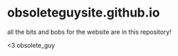 # obsoleteguysite.github.io

all the bits and bobs for the website are in this repository!

<3 obsolete_guy

